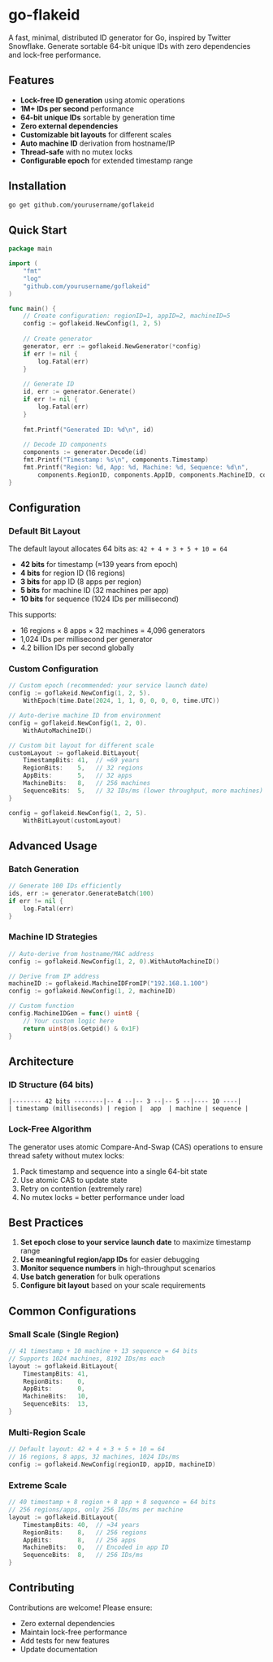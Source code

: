 # go-flakeid

A fast, minimal, distributed ID generator for Go, inspired by Twitter Snowflake. Generate sortable 64-bit unique IDs with zero dependencies and lock-free performance.

## Features

- **Lock-free ID generation** using atomic operations
- **1M+ IDs per second** performance
- **64-bit unique IDs** sortable by generation time
- **Zero external dependencies**
- **Customizable bit layouts** for different scales
- **Auto machine ID** derivation from hostname/IP
- **Thread-safe** with no mutex locks
- **Configurable epoch** for extended timestamp range

## Installation

```bash
go get github.com/yourusername/goflakeid
```

## Quick Start

```go
package main

import (
    "fmt"
    "log"
    "github.com/yourusername/goflakeid"
)

func main() {
    // Create configuration: regionID=1, appID=2, machineID=5
    config := goflakeid.NewConfig(1, 2, 5)
    
    // Create generator
    generator, err := goflakeid.NewGenerator(*config)
    if err != nil {
        log.Fatal(err)
    }
    
    // Generate ID
    id, err := generator.Generate()
    if err != nil {
        log.Fatal(err)
    }
    
    fmt.Printf("Generated ID: %d\n", id)
    
    // Decode ID components
    components := generator.Decode(id)
    fmt.Printf("Timestamp: %s\n", components.Timestamp)
    fmt.Printf("Region: %d, App: %d, Machine: %d, Sequence: %d\n",
        components.RegionID, components.AppID, components.MachineID, components.Sequence)
}
```

## Configuration

### Default Bit Layout

The default layout allocates 64 bits as: `42 + 4 + 3 + 5 + 10 = 64`

- **42 bits** for timestamp (≈139 years from epoch)
- **4 bits** for region ID (16 regions)
- **3 bits** for app ID (8 apps per region)
- **5 bits** for machine ID (32 machines per app)
- **10 bits** for sequence (1024 IDs per millisecond)

This supports:
- 16 regions × 8 apps × 32 machines = 4,096 generators
- 1,024 IDs per millisecond per generator
- 4.2 billion IDs per second globally

### Custom Configuration

```go
// Custom epoch (recommended: your service launch date)
config := goflakeid.NewConfig(1, 2, 5).
    WithEpoch(time.Date(2024, 1, 1, 0, 0, 0, 0, time.UTC))

// Auto-derive machine ID from environment
config = goflakeid.NewConfig(1, 2, 0).
    WithAutoMachineID()

// Custom bit layout for different scale
customLayout := goflakeid.BitLayout{
    TimestampBits: 41,  // ≈69 years
    RegionBits:    5,   // 32 regions
    AppBits:       5,   // 32 apps
    MachineBits:   8,   // 256 machines
    SequenceBits:  5,   // 32 IDs/ms (lower throughput, more machines)
}

config = goflakeid.NewConfig(1, 2, 5).
    WithBitLayout(customLayout)
```

## Advanced Usage

### Batch Generation

```go
// Generate 100 IDs efficiently
ids, err := generator.GenerateBatch(100)
if err != nil {
    log.Fatal(err)
}
```

### Machine ID Strategies

```go
// Auto-derive from hostname/MAC address
config := goflakeid.NewConfig(1, 2, 0).WithAutoMachineID()

// Derive from IP address
machineID := goflakeid.MachineIDFromIP("192.168.1.100")
config := goflakeid.NewConfig(1, 2, machineID)

// Custom function
config.MachineIDGen = func() uint8 {
    // Your custom logic here
    return uint8(os.Getpid() & 0x1F)
}
```

## Architecture

### ID Structure (64 bits)

```
|-------- 42 bits --------|-- 4 --|-- 3 --|-- 5 --|---- 10 ----|
| timestamp (milliseconds) | region |  app  | machine | sequence |
```

### Lock-Free Algorithm

The generator uses atomic Compare-And-Swap (CAS) operations to ensure thread safety without mutex locks:

1. Pack timestamp and sequence into a single 64-bit state
2. Use atomic CAS to update state
3. Retry on contention (extremely rare)
4. No mutex locks = better performance under load

## Best Practices

1. **Set epoch close to your service launch date** to maximize timestamp range
2. **Use meaningful region/app IDs** for easier debugging
3. **Monitor sequence numbers** in high-throughput scenarios
4. **Use batch generation** for bulk operations
5. **Configure bit layout** based on your scale requirements

## Common Configurations

### Small Scale (Single Region)
```go
// 41 timestamp + 10 machine + 13 sequence = 64 bits
// Supports 1024 machines, 8192 IDs/ms each
layout := goflakeid.BitLayout{
    TimestampBits: 41,
    RegionBits:    0,
    AppBits:       0,
    MachineBits:   10,
    SequenceBits:  13,
}
```

### Multi-Region Scale
```go
// Default layout: 42 + 4 + 3 + 5 + 10 = 64
// 16 regions, 8 apps, 32 machines, 1024 IDs/ms
config := goflakeid.NewConfig(regionID, appID, machineID)
```

### Extreme Scale
```go
// 40 timestamp + 8 region + 8 app + 8 sequence = 64 bits
// 256 regions/apps, only 256 IDs/ms per machine
layout := goflakeid.BitLayout{
    TimestampBits: 40,  // ≈34 years
    RegionBits:    8,   // 256 regions
    AppBits:       8,   // 256 apps
    MachineBits:   0,   // Encoded in app ID
    SequenceBits:  8,   // 256 IDs/ms
}
```

## Contributing

Contributions are welcome! Please ensure:
- Zero external dependencies
- Maintain lock-free performance
- Add tests for new features
- Update documentation